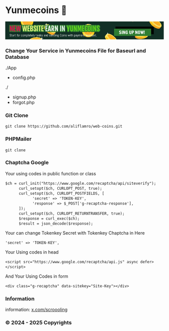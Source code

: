 # Yunmecoins 👋
![image](banner-small.jpg)
### Change Your Service in Yunmecoins File for Baseurl and Database

./App
- config.php

./
- signup.php
- forgot.php

### Git Clone
```
git clone https://github.com/aliflamro/web-coins.git
```
### PHPMailer
```
git clone
```
### Chaptcha Google
Your using codes in public function or class
```
$ch = curl_init("https://www.google.com/recaptcha/api/siteverify");
      curl_setopt($ch, CURLOPT_POST, true);
      curl_setopt($ch, CURLOPT_POSTFIELDS, [
            'secret' => 'TOKEN-KEY',
            'response' => $_POST['g-recaptcha-response'],
      ]);
      curl_setopt($ch, CURLOPT_RETURNTRANSFER, true);
      $response = curl_exec($ch);
      $result = json_decode($response);
```
Your can change Tokenkey Secret with Tokenkey Chaptcha in Here
```
'secret' => 'TOKEN-KEY',
```
Your Using codes in head
```
<script src="https://www.google.com/recaptcha/api.js" async defer></script>
```
And Your Using Codes in form
```
<div class="g-recaptcha" data-sitekey="Site-Key"></div>
```
### Information
information: [x.com/scroooling](x.com/scroooling)
### © 2024 - 2025 Copyrights
